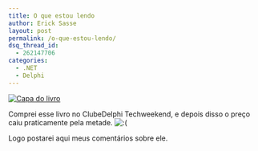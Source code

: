 ```yaml
---
title: O que estou lendo
author: Erick Sasse
layout: post
permalink: /o-que-estou-lendo/
dsq_thread_id:
  - 262147706
categories:
  - .NET
  - Delphi
---
```

[<img src="http://i.s8.com.br/images/books/cover/img5/293025_4.jpg" title="Capa do livro" border="0" />][1]

Comprei esse livro no ClubeDelphi Techweekend, e depois disso o pre&ccedil;o caiu praticamente pela metade. <img src="http://www.ericksasse.com.br/wp-includes/images/smilies/icon_sad.gif" alt=":(" class="wp-smiley" />

Logo postarei aqui meus coment&aacute;rios sobre ele.

 [1]: http://www.submarino.com.br/books_productdetails.asp?Query=ProductPage&#038;ProdTypeId=1&#038;ProdId=293025&#038;ST=SE&#038;franq=105244